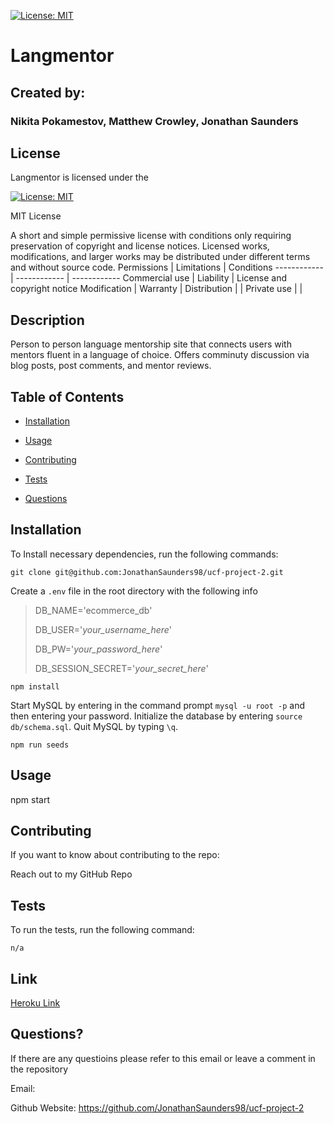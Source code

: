 
[![License: MIT](https://img.shields.io/badge/License-MIT-yellow.svg)](https://opensource.org/licenses/MIT)

# Langmentor

## Created by:

### Nikita Pokamestov, Matthew Crowley, Jonathan Saunders

## License

Langmentor is licensed under the

[![License: MIT](https://img.shields.io/badge/License-MIT-yellow.svg)](https://opensource.org/licenses/MIT)

MIT License

A short and simple permissive license with conditions only requiring preservation of copyright and license notices. Licensed works, modifications, and larger works may be distributed under different terms and without source code.
Permissions | Limitations  |   Conditions
------------ | ------------  | ------------
Commercial use | Liability |   License and copyright notice
Modification | Warranty    |
Distribution |     |
Private use |     |

## Description

Person to person language mentorship site that connects users with mentors fluent in a language of choice. Offers comminuty discussion via blog posts, post comments, and mentor reviews.

## Table of Contents

* [Installation](#installation)

* [Usage](#usage)

* [Contributing](#contributing)

* [Tests](#tests)

* [Questions](#questions)

## Installation

To Install necessary dependencies, run the following commands:  

```
git clone git@github.com:JonathanSaunders98/ucf-project-2.git
```
Create a `.env` file in the root directory with the following info
> DB_NAME='ecommerce_db'
>
> DB_USER='*your_username_here*'
>
> DB_PW='*your_password_here*'
>
> DB_SESSION_SECRET='*your_secret_here*'
```
npm install
```
Start MySQL by entering in the command prompt `mysql -u root -p` and then entering your password.  Initialize the database by entering `source db/schema.sql`.  Quit MySQL by typing `\q`.
```
npm run seeds
```

## Usage

npm start

## Contributing

If you want to know about contributing to the repo:

Reach out to my GitHub Repo

## Tests

To run the tests, run the following command:

```
n/a
```

## Link

[Heroku Link](https://stormy-meadow-54052.herokuapp.com/)

## Questions?

If there are any questioins please refer to this email or leave a comment in the repository

Email: 

Github Website: https://github.com/JonathanSaunders98/ucf-project-2
